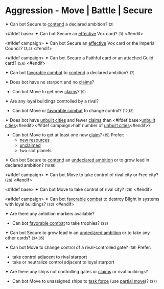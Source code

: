 # Aggression - Move | Battle | Secure

✦ <!-- priority=1 --> Can bot Secure to <ins>contend</ins> a declared ambition? <span style="font-size: 12px;">(2)</span>

<#ifdef base>
✦ <!-- priority=2 --> Can bot Secure an <ins>effective</ins> Vox card? <span style="font-size: 12px;">(3)</span>
<#endif>

<#ifdef campaign>
✦ <!-- priority=2 --> Can bot Secure an <ins>effective</ins> Vox card or the Imperial Council? <span style="font-size: 12px;">(3,4)</span>
<#endif>

<#ifdef campaign>
✦ <!-- priority=2.1 --> Can bot Secure a Faithful card or an attached Guild card? <span style="font-size: 12px;">(5,6)</span>
<#endif>

✦ <!-- priority=2.2 --> Can bot <ins>favorable combat</ins> to <ins>contend</ins> a declared ambition? <span style="font-size: 12px;">(7)</span>

✦ Does bot have no starport and no <ins>claims</ins>?

- <!-- priority=3 --> Can bot Move to get new <ins>claims</ins>? <span style="font-size: 12px;">(9)</span>

✦ Are any loyal buildings controlled by a rival?

- <!-- priority=4 --> Can bot Move or <ins>favorable combat</ins> to change control? <span style="font-size: 12px;">(12,13)</span>

✦ Does bot have <ins>unbuilt cities</ins> and fewer <ins>claims</ins> than <#ifdef base><ins>unbuilt cities</ins><#endif><#ifdef campaign>half number of <ins>unbuilt cities</ins><#endif>?

- <!-- priority=5 --> Can bot Move to get at least one new <ins>claim</ins>? <span style="font-size: 12px;">(15)</span> Prefer:
	- <ins>new resources</ins>
	- <ins>unclaimed</ins>
	- two slot planets

✦ <!-- priority=6 --> Can bot Secure to <ins>contend</ins> an <ins>undeclared ambition</ins> or to grow lead in declared ambition? <span style="font-size: 12px;">(16,19)</span>

<#ifdef campaign>
✦ <!-- priority=10 --> Can bot Move to take control of rival city or Free city? <span style="font-size: 12px;">(26)</span>
<#endif>

<#ifdef base>
✦ <!-- priority=10 --> Can bot Move to take control of rival city? <span style="font-size: 12px;">(26)</span>
<#endif>

<#ifdef campaign>
✦ Can bot <ins>favorable combat</ins> to destroy Blight in systems with loyal buildings? <span style="font-size: 12px;">(32)</span>
<#endif>

✦ Are there any ambition markers available?

- Can bot <ins>favorable combat</ins> to take trophies? <span style="font-size: 12px;">(33)</span>

✦ Can bot Secure to grow lead in an <ins>undeclared ambition</ins> or to take any other cards? <span style="font-size: 12px;">(34,35)</span>

✦ Can bot Move to change control of a rival-controlled gate? <span style="font-size: 12px;">(36)</span> Prefer:

- take control adjacent to rival starport
- take or neutralize control adjacent to loyal starport

✦ Are there any ships not controlling gates or <ins>claims</ins> or rival buildings?

- Can bot Move to unassigned ships to <ins>task force</ins> (use <ins>partial move</ins>)? <span style="font-size: 12px;">(37)</span>

<div class="pagebreak"> </div>

